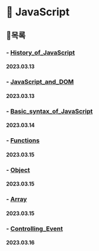 # **🐹 JavaScript**

## 🥓목록
### - [History_of_JavaScript](https://github.com/ParkJiHwan22/TIL/blob/main/TIL_Repositories/JavaScript/230313_JS_History_of_JavaScript.md)
#### 2023.03.13

### - [JavaScript_and_DOM](https://github.com/ParkJiHwan22/TIL/blob/main/TIL_Repositories/JavaScript/230313_JavaScript_and_DOM.md)
#### 2023.03.13

### - [Basic_syntax_of_JavaScript](https://github.com/ParkJiHwan22/TIL/blob/main/TIL_Repositories/JavaScript/230314_JS_Basic_syntax_of_JavaScript.md)
#### 2023.03.14

### - [Functions](https://github.com/ParkJiHwan22/TIL/blob/main/TIL_Repositories/JavaScript/230315_Functions.md)
#### 2023.03.15

### - [Object](https://github.com/ParkJiHwan22/TIL/blob/main/TIL_Repositories/JavaScript/230315_Object.md)
#### 2023.03.15

### - [Array](https://github.com/ParkJiHwan22/TIL/blob/main/TIL_Repositories/JavaScript/230315_Array.md)
#### 2023.03.15

### - [Controlling_Event](https://github.com/ParkJiHwan22/TIL/blob/main/TIL_Repositories/JavaScript/230316_Controlling_event.md)
#### 2023.03.16

